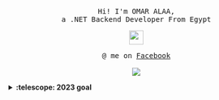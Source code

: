 <p align="center">
  <samp>
    Hi! I'm OMAR ALAA, 
    <br> a .NET Backend Developer From Egypt
  </samp>
</p>

<p align="center">
  <samp>
    <img src="https://github.com/pifafu/pifafu/assets/5679180/07d226f9-2b92-4077-af43-37c92be369f2" width="28px">
  </samp>
</p>



<p align="center">
  <samp>
    @ me on <a href="https://www.facebook.com/profile.php?id=100040461962240">Facebook</a><br><br>
   <img src="![waiting](https://github.com/3Omaralaa/3Omaralaa/assets/118674991/46ad0118-e3a9-423f-a547-5bf83a64b580)
">
  </samp>
</p>

<details>
  <summary><b>:telescope: 2023 goal</b></summary>
 .....
</details>


